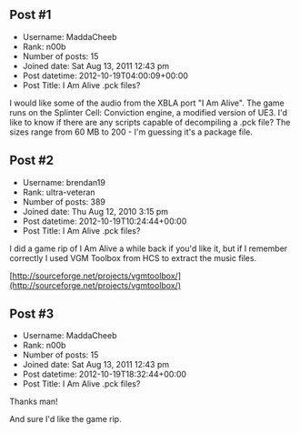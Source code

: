 ## Post #1
- Username: MaddaCheeb
- Rank: n00b
- Number of posts: 15
- Joined date: Sat Aug 13, 2011 12:43 pm
- Post datetime: 2012-10-19T04:00:09+00:00
- Post Title: I Am Alive .pck files?

I would like some of the audio from the XBLA port "I Am Alive". The game runs on the Splinter Cell: Conviction engine, a modified version of UE3. I'd like to know if there are any scripts capable of decompiling a .pck file? The sizes range from 60 MB to 200 - I'm guessing it's a package file.
## Post #2
- Username: brendan19
- Rank: ultra-veteran
- Number of posts: 389
- Joined date: Thu Aug 12, 2010 3:15 pm
- Post datetime: 2012-10-19T10:24:44+00:00
- Post Title: I Am Alive .pck files?

I did a game rip of I Am Alive a while back if you'd like it, but if I remember correctly I used VGM Toolbox from HCS to extract the music files.

[http://sourceforge.net/projects/vgmtoolbox/](http://sourceforge.net/projects/vgmtoolbox/)
## Post #3
- Username: MaddaCheeb
- Rank: n00b
- Number of posts: 15
- Joined date: Sat Aug 13, 2011 12:43 pm
- Post datetime: 2012-10-19T18:32:44+00:00
- Post Title: I Am Alive .pck files?

Thanks man!

And sure I'd like the game rip.
